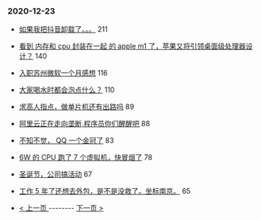 ### 2020-12-23 
- [如果我把抖音卸载了。。。](https://www.v2ex.com/t/738026) 211
- [看到 内存和 cpu 封装在一起 的 apple m1 了，苹果又将引领桌面级处理器设计？](https://www.v2ex.com/t/738080) 140
- [入职苏州微软一个月感想](https://www.v2ex.com/t/738196) 116
- [大家喝水时都会泡点什么？](https://www.v2ex.com/t/738107) 110
- [求高人指点，做单片机还有出路吗](https://www.v2ex.com/t/738094) 89
- [阿里云正在走向垄断,程序员你们醒醒吧](https://www.v2ex.com/t/738070) 88
- [不知不觉， QQ 一个金冠了](https://www.v2ex.com/t/738155) 83
- [6W 的 CPU 跑了 7 个虚拟机，快冒烟了](https://www.v2ex.com/t/738188) 78
- [圣诞节，公司搞活动](https://www.v2ex.com/t/738109) 67
- [工作 5 年了还想去外包，是不是没救了。坐标南京。](https://www.v2ex.com/t/738165) 65 

- [ < 上一页 ](https://github.com/able8/v2ex-hot-record/blob/master/2020-12-22.md) -------- [ 下一页 > ](https://github.com/able8/v2ex-hot-record/blob/master/2020-12-24.md)